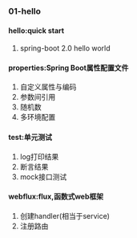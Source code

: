 ### 01-hello
#### hello:quick start
1. spring-boot 2.0 hello world

#### properties:Spring Boot属性配置文件
1. 自定义属性与编码
1. 参数间引用
1. 随机数
1. 多环境配置

#### test:单元测试
1. log打印结果
1. 断言结果
1. mock接口测试

#### webflux:flux,函数式web框架
1. 创建handler(相当于service)
1. 注册路由